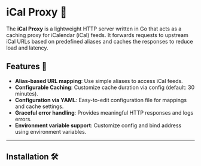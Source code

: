 # iCal Proxy 📅

The **iCal Proxy** is a lightweight HTTP server written in Go that acts as a caching proxy for iCalendar (iCal) feeds. It forwards requests to upstream iCal URLs based on predefined aliases and caches the responses to reduce load and latency.

## Features 🚀
- **Alias-based URL mapping**: Use simple aliases to access iCal feeds.
- **Configurable Caching**: Customize cache duration via config (default: 30 minutes).
- **Configuration via YAML**: Easy-to-edit configuration file for mappings and cache settings.
- **Graceful error handling**: Provides meaningful HTTP responses and logs errors.
- **Environment variable support**: Customize config and bind address using environment variables.

---

## Installation 🛠️